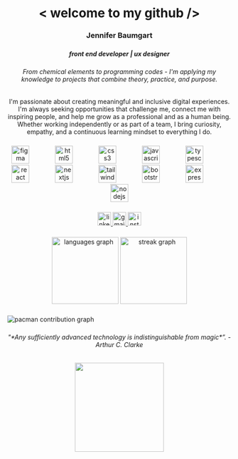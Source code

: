 <h1 align="center">< welcome to my github /></h1>

###

<h3 align="center">Jennifer Baumgart</h3>

###

<h5 align="center"><i>front end developer | ux designer</i></h>

###

<h6 align="center">From chemical elements to programming codes - I'm applying my knowledge to projects that combine theory, practice, and purpose.</h6>

###

<p align="center">I'm passionate about creating meaningful and inclusive digital experiences. I'm always seeking opportunities that challenge me, connect me with inspiring people, and help me grow as a professional and as a human being. Whether working independently or as part of a team, I bring curiosity, empathy, and a continuous learning mindset to everything I do.</p>

###

<div align="center">
  <img src="https://cdn.jsdelivr.net/gh/devicons/devicon/icons/figma/figma-original.svg" height="40" alt="figma logo"  />
  <img width="50" />
  <img src="https://cdn.jsdelivr.net/gh/devicons/devicon/icons/html5/html5-original.svg" height="40" alt="html5 logo"  />
  <img width="50" />
  <img src="https://cdn.jsdelivr.net/gh/devicons/devicon/icons/css3/css3-original.svg" height="40" alt="css3 logo"  />
  <img width="50" />
  <img src="https://cdn.jsdelivr.net/gh/devicons/devicon/icons/javascript/javascript-original.svg" height="40" alt="javascript logo"  />
  <img width="50" />
  <img src="https://cdn.jsdelivr.net/gh/devicons/devicon/icons/typescript/typescript-original.svg" height="40" alt="typescript logo"  />
  <img width="50" />
  <img src="https://cdn.jsdelivr.net/gh/devicons/devicon/icons/react/react-original.svg" height="40" alt="react logo"  />
  <img width="50" />
  <img src="https://cdn.jsdelivr.net/gh/devicons/devicon/icons/nextjs/nextjs-original.svg" height="40" alt="nextjs logo"  />
  <img width="50" />
  <img src="https://cdn.jsdelivr.net/gh/devicons/devicon/icons/tailwindcss/tailwindcss-original-wordmark.svg" height="40" alt="tailwindcss logo"  />
  <img width="50" />
  <img src="https://cdn.jsdelivr.net/gh/devicons/devicon/icons/bootstrap/bootstrap-original.svg" height="40" alt="bootstrap logo"  />
  <img width="50" />
  <img src="https://cdn.jsdelivr.net/gh/devicons/devicon/icons/express/express-original.svg" height="40" alt="express logo"  />
  <img width="50" />
  <img src="https://cdn.jsdelivr.net/gh/devicons/devicon/icons/nodejs/nodejs-original.svg" height="40" alt="nodejs logo"  />
</div>

###

<div align="center">
  <a href="https://www.linkedin.com/in/devjenniferds/" target="_blank">
    <img src="https://img.shields.io/static/v1?message=LinkedIn&logo=linkedin&label=&color=0077B5&logoColor=white&labelColor=&style=for-the-badge" height="30" alt="linkedin logo"  />
  </a>
  <a href="jenniferdsbaumgart@gmail.com" target="_blank">
    <img src="https://img.shields.io/static/v1?message=Gmail&logo=gmail&label=&color=D14836&logoColor=white&labelColor=&style=for-the-badge" height="30" alt="gmail logo"  />
  </a>
  <a href="https://www.instagram.com/codingjenny/" target="_blank">
    <img src="https://img.shields.io/static/v1?message=Instagram&logo=instagram&label=&color=E4405F&logoColor=white&labelColor=&style=for-the-badge" height="30" alt="instagram logo"  />
  </a>
</div>

###

<div align="center">
  <img src="https://github-readme-stats.vercel.app/api/top-langs?username=jenniferdsbaumgart&locale=en&hide_title=false&layout=compact&card_width=320&langs_count=5&theme=synthwave&hide_border=false&order=2" height="150" alt="languages graph"  />
  <img src="https://streak-stats.demolab.com?user=jenniferdsbaumgart&locale=en&mode=daily&theme=synthwave&hide_border=false&border_radius=5&order=3" height="150" alt="streak graph"  />
</div>

###

<picture>
  <source media="(prefers-color-scheme: dark)" srcset="https://raw.githubusercontent.com/jenniferdsbaumgart/jenniferdsbaumgart/output/dist/pacman-contribution-graph-dark.svg">
  <source media="(prefers-color-scheme: light)" srcset="https://raw.githubusercontent.com/jenniferdsbaumgart/jenniferdsbaumgart/output/dist/pacman-contribution-graph.svg">
  <img alt="pacman contribution graph" src="https://raw.githubusercontent.com/jenniferdsbaumgart/jenniferdsbaumgart/output/dist/pacman-contribution-graph.svg">
</picture>

###

<h6 align="center">"*Any sufficiently advanced technology is indistinguishable from magic*”. - Arthur C. Clarke</h6>

###

<div align="center">
  <img height="200" src="https://i.ibb.co/84PgKSKN/Screenshot-2025-04-08-181729.png"  />
</div>

###
